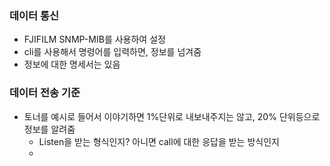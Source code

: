 
### 데이터 통신
- FJIFILM SNMP-MIB를 사용하여 설정
- cli를 사용해서 명령어를 입력하면, 정보를 넘겨줌
- 정보에 대한 명세서는 있음

### 데이터 전송 기준
- 토너를 예시로 들어서 이야기하면 1%단위로 내보내주지는 않고, 20% 단위등으로 정보를 알려줌
	- Listen을 받는 형식인지? 아니면 call에 대한 응답을 받는 방식인지
	- 
